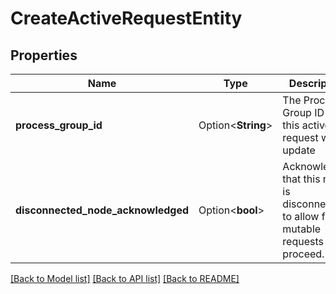 # CreateActiveRequestEntity

## Properties

Name | Type | Description | Notes
------------ | ------------- | ------------- | -------------
**process_group_id** | Option<**String**> | The Process Group ID that this active request will update | [optional]
**disconnected_node_acknowledged** | Option<**bool**> | Acknowledges that this node is disconnected to allow for mutable requests to proceed. | [optional]

[[Back to Model list]](../README.md#documentation-for-models) [[Back to API list]](../README.md#documentation-for-api-endpoints) [[Back to README]](../README.md)


